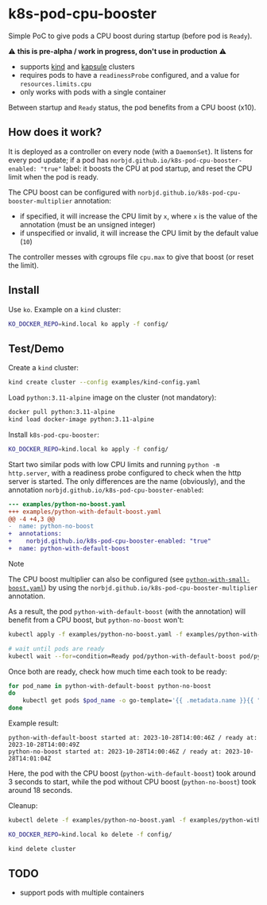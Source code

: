 # k8s-pod-cpu-booster

Simple PoC to give pods a CPU boost during startup (before pod is `Ready`).

:warning: **this is pre-alpha / work in progress, don't use in production** :warning:

- supports [kind](https://kind.sigs.k8s.io/) and [kapsule](https://www.scaleway.com/en/kubernetes-kapsule/) clusters
- requires pods to have a `readinessProbe` configured, and a value for `resources.limits.cpu`
- only works with pods with a single container

Between startup and `Ready` status, the pod benefits from a CPU boost (x10).

## How does it work?

It is deployed as a controller on every node (with a `DaemonSet`). It listens for every pod update; if a pod has `norbjd.github.io/k8s-pod-cpu-booster-enabled: "true"` label: it boosts the CPU at pod startup, and reset the CPU limit when the pod is ready.

The CPU boost can be configured with `norbjd.github.io/k8s-pod-cpu-booster-multiplier` annotation:

- if specified, it will increase the CPU limit by `x`, where `x` is the value of the annotation (must be an unsigned integer)
- if unspecified or invalid, it will increase the CPU limit by the default value (`10`)

The controller messes with cgroups file `cpu.max` to give that boost (or reset the limit).

## Install

Use `ko`. Example on a `kind` cluster:

```sh
KO_DOCKER_REPO=kind.local ko apply -f config/
```

## Test/Demo

Create a `kind` cluster:

```sh
kind create cluster --config examples/kind-config.yaml
```

Load `python:3.11-alpine` image on the cluster (not mandatory):

```sh
docker pull python:3.11-alpine
kind load docker-image python:3.11-alpine
```

Install `k8s-pod-cpu-booster`:

```sh
KO_DOCKER_REPO=kind.local ko apply -f config/
```

Start two similar pods with low CPU limits and running `python -m http.server`, with a readiness probe configured to check when the http server is started. The only differences are the name (obviously), and the annotation `norbjd.github.io/k8s-pod-cpu-booster-enabled`:

```diff
--- examples/python-no-boost.yaml
+++ examples/python-with-default-boost.yaml
@@ -4 +4,3 @@
-  name: python-no-boost
+  annotations:
+    norbjd.github.io/k8s-pod-cpu-booster-enabled: "true"
+  name: python-with-default-boost
```

> [!NOTE]
> The CPU boost multiplier can also be configured (see [`python-with-small-boost.yaml`](https://github.com/norbjd/k8s-pod-cpu-booster/blob/main/examples/python-with-small-boost.yaml)) by using the `norbjd.github.io/k8s-pod-cpu-booster-multiplier` annotation.

As a result, the pod `python-with-default-boost` (with the annotation) will benefit from a CPU boost, but `python-no-boost` won't:

```sh
kubectl apply -f examples/python-no-boost.yaml -f examples/python-with-default-boost.yaml

# wait until pods are ready
kubectl wait --for=condition=Ready pod/python-with-default-boost pod/python-no-boost
```

Once both are ready, check how much time each took to be ready:

```sh
for pod_name in python-with-default-boost python-no-boost
do
    kubectl get pods $pod_name -o go-template='{{ .metadata.name }}{{ " " }}{{ range .status.containerStatuses }}{{ if eq .name "python" }}{{ "started at: " }}{{ .state.running.startedAt }}{{ end }}{{ end }}{{ " / " }}{{ range .status.conditions }}{{ if (and (eq .type "Ready") (eq .status "True")) }}{{ "ready at: " }}{{ .lastTransitionTime }}{{ end }}{{ end }}{{ "\n" }}'
done
```

Example result:

```
python-with-default-boost started at: 2023-10-28T14:00:46Z / ready at: 2023-10-28T14:00:49Z
python-no-boost started at: 2023-10-28T14:00:46Z / ready at: 2023-10-28T14:01:04Z
```

Here, the pod with the CPU boost (`python-with-default-boost`) took around 3 seconds to start, while the pod without CPU boost (`python-no-boost`) took around 18 seconds.

Cleanup:

```sh
kubectl delete -f examples/python-no-boost.yaml -f examples/python-with-default-boost.yaml

KO_DOCKER_REPO=kind.local ko delete -f config/

kind delete cluster
```

## TODO

- support pods with multiple containers
